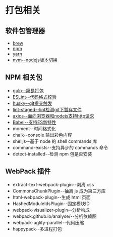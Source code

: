 # 打包相关



## 软件包管理器

- [brew](brew.md)
- [npm](npm.md)
- [yarn](yarn.md)
- [nvm--nodejs版本切换](nvm.md)

## NPM 相关包

- [gulp--简易打包](npm/gulp.md)
- [ESLint--代码格式校验](npm/ESLint.md)
- [husky--git提交触发](npm/husky.md)
- [lint-staged--lint检测git下暂存文件](npm/lint-staged.md)
- [axios--面向浏览器和nodejs支持http请求](npm/axios.md)
- [Babel--支持ES新特性](npm/Babel.md)
- moment--时间格式化
- chalk--console 输出彩色内容
- shelljs--基于 node 的 shell commands 库
- command-exists--支持异步的 commands 命令
- detect-installed--检测 npm 包是否安装

## WebPack 插件
- extract-text-webpack-plugin--剥离 css
- CommonsChunkPlugin--抽离 js 成为第三方库
- html-webpack-plugin--生成 html 页面
- HashedModuleIdsPlugin--固定模块ID
- webpack-visualizer-plugin--分析构成
- webpack.github.io/analyse/--分析依赖图
- webpack-uglify-parallel--代码压缩
- happypack--多进程打包